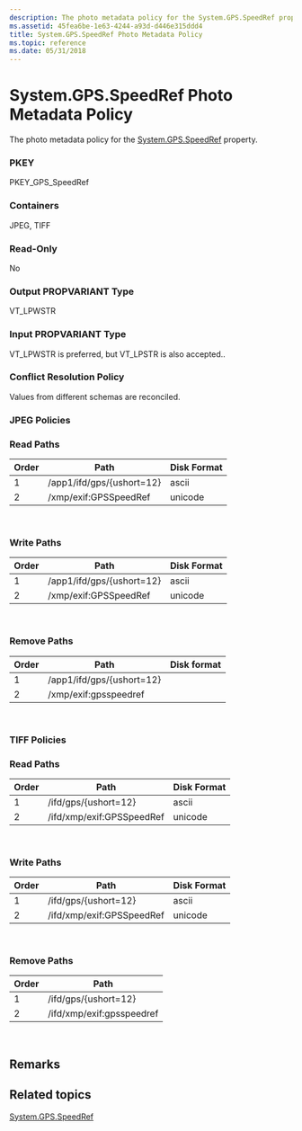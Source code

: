 ```yaml
---
description: The photo metadata policy for the System.GPS.SpeedRef property.
ms.assetid: 45fea6be-1e63-4244-a93d-d446e315ddd4
title: System.GPS.SpeedRef Photo Metadata Policy
ms.topic: reference
ms.date: 05/31/2018
---
```


# System.GPS.SpeedRef Photo Metadata Policy

The photo metadata policy for the [System.GPS.SpeedRef](../properties/props-system-gps-speedref.md) property.

### PKEY

PKEY\_GPS\_SpeedRef

### Containers

JPEG, TIFF

### Read-Only

No

### Output PROPVARIANT Type

VT\_LPWSTR

### Input PROPVARIANT Type

VT\_LPWSTR is preferred, but VT\_LPSTR is also accepted..

### Conflict Resolution Policy

Values from different schemas are reconciled.

### JPEG Policies

### Read Paths



| Order | Path                      | Disk Format |
|-------|---------------------------|-------------|
| 1     | /app1/ifd/gps/{ushort=12} | ascii       |
| 2     | /xmp/exif:GPSSpeedRef     | unicode     |



 

### Write Paths



| Order | Path                      | Disk Format |
|-------|---------------------------|-------------|
| 1     | /app1/ifd/gps/{ushort=12} | ascii       |
| 2     | /xmp/exif:GPSSpeedRef     | unicode     |



 

### Remove Paths



| Order | Path                      | Disk format |
|-------|---------------------------|-------------|
| 1     | /app1/ifd/gps/{ushort=12} |             |
| 2     | /xmp/exif:gpsspeedref     |             |



 

### TIFF Policies

### Read Paths



| Order | Path                      | Disk Format |
|-------|---------------------------|-------------|
| 1     | /ifd/gps/{ushort=12}      | ascii       |
| 2     | /ifd/xmp/exif:GPSSpeedRef | unicode     |



 

### Write Paths



| Order | Path                      | Disk Format |
|-------|---------------------------|-------------|
| 1     | /ifd/gps/{ushort=12}      | ascii       |
| 2     | /ifd/xmp/exif:GPSSpeedRef | unicode     |



 

### Remove Paths



| Order | Path                      |
|-------|---------------------------|
| 1     | /ifd/gps/{ushort=12}      |
| 2     | /ifd/xmp/exif:gpsspeedref |



 

## Remarks

## Related topics

<dl> <dt>

[System.GPS.SpeedRef](../properties/props-system-gps-speedref.md)
</dt> </dl>

 

 
